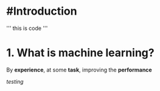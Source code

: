 #Introduction
=============
'''
this is code
'''

# 1. What is machine learning?

By **experience**, at some **task**, improving the **performance**

*testing*


